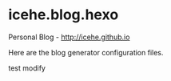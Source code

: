 # icehe.blog.hexo
Personal Blog - http://icehe.github.io

Here are the blog generator configuration files.

test modify
